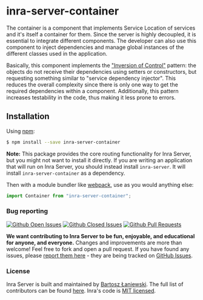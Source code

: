 # inra-server-container

The container is a component that implements Service Location of services and it's itself a container for them. Since the server is highly decoupled, it is essential to integrate different components. The developer can also use this component to inject dependencies and manage global instances of the different classes used in the application.

Basically, this component implements the ["Inversion of Control"](https://en.wikipedia.org/wiki/Inversion_of_control) pattern: the objects do not receive their dependencies using setters or constructors, but requesting something similar to "service dependency injector". This reduces the overall complexity since there is only one way to get the required dependencies within a component. Additionally, this pattern increases testability in the code, thus making it less prone to errors.

## Installation

Using [npm](https://www.npmjs.com/):

```bash
$ npm install --save inra-server-container
```

**Note:** This package provides the core routing functionality for Inra Server, but you might not want to install it directly. If you are writing an application that will run on Inra Server, you should instead install `inra-server`. It will install `inra-server-container` as a dependency.

Then with a module bundler like [webpack](https://webpack.github.io/), use as you would anything else:

```js
import Container from "inra-server-container";
```

### Bug reporting

[![Github Open Issues](https://img.shields.io/github/issues-raw/ProjectInra/inra-server.svg)](https://github.com/ProjectInra/inra-server/issues)
[![Github Closed Issues](https://img.shields.io/github/issues-closed-raw/ProjectInra/inra-server.svg)](https://github.com/ProjectInra/inra-server/issues?q=is%3Aissue+is%3Aclosed)
[![Github Pull Requests](https://img.shields.io/github/issues-pr-raw/ProjectInra/inra-server.svg)](https://github.com/ProjectInra/inra-server/pulls)

**We want contributing to Inra Server to be fun, enjoyable, and educational for anyone, and everyone.** Changes and improvements are more than welcome! Feel free to fork and open a pull request. If you have found any issues, please [report them here](https://github.com/ProjectInra/inra-server/issues/new) - they are being tracked on [GitHub Issues](https://github.com/ProjectInra/inra-server/issues).

### License

Inra Server is built and maintained by [Bartosz Łaniewski](https://github.com/Bartozzz). The full list of contributors can be found [here](https://github.com/ProjectInra/inra-server/graphs/contributors). Inra's code is [MIT licensed](https://github.com/ProjectInra/inra-server/blob/master/LICENSE).
